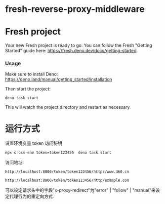 # fresh-reverse-proxy-middleware

# Fresh project

Your new Fresh project is ready to go. You can follow the Fresh "Getting
Started" guide here: https://fresh.deno.dev/docs/getting-started

### Usage

Make sure to install Deno: https://deno.land/manual/getting_started/installation

Then start the project:

```
deno task start
```

This will watch the project directory and restart as necessary.

# 运行方式

设置环境变量 token 访问秘钥

```
npx cross-env token=token123456  deno task start
```

访问地址:

```
http://localhost:8000/token/token123456/https/www.360.cn
```

```
http://localhost:8000/token/token123456/http/example.com
```

可以设定请求头中的字段"x-proxy-redirect"为"error" | "follow" |
"manual"来设定代理行为的重定向方式.
